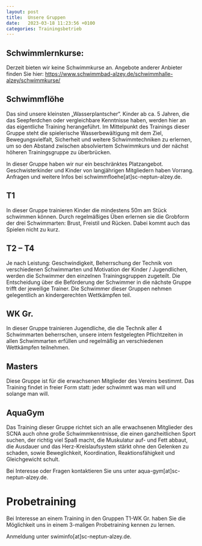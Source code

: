 ```yaml
---
layout: post
title:  Unsere Gruppen
date:   2023-03-18 11:23:56 +0100
categories: Trainingsbetrieb
---
```


## Schwimmlernkurse:

Derzeit bieten wir keine Schwimmkurse an. Angebote anderer Anbieter finden Sie hier: https://www.schwimmbad-alzey.de/schwimmhalle-alzey/schwimmkurse/

## Schwimmflöhe

Das sind unsere kleinsten „Wasserplantscher“. Kinder ab ca. 5 Jahren, die das Seepferdchen oder vergleichbare Kenntnisse haben, werden hier an das eigentliche Training herangeführt. Im Mittelpunkt des Trainings dieser Gruppe steht die spielerische Wasserbewältigung mit dem Ziel, Bewegungsvielfalt, Sicherheit und weitere Schwimmtechniken zu erlernen, um so den Abstand zwischen absolviertem Schwimmkurs und der nächst höheren Trainingsgruppe zu überbrücken.

In dieser Gruppe haben wir nur ein beschränktes Platzangebot. Geschwisterkinder und Kinder von langjährigen Mitgliedern haben Vorrang. Anfragen und weitere Infos bei schwimmfloehe[at]sc-neptun-alzey.de.

## T1

In dieser Gruppe trainieren Kinder die mindestens 50m am Stück schwimmen können. Durch regelmäßiges Üben erlernen sie die Grobform der drei Schwimmarten: Brust, Freistil und Rücken. Dabei kommt auch das Spielen nicht zu kurz.

## T2 – T4

Je nach Leistung: Geschwindigkeit, Beherrschung der Technik von verschiedenen Schwimmarten und Motivation der Kinder / Jugendlichen, werden die Schwimmer den einzelnen Trainingsgruppen zugeteilt. Die Entscheidung über die Beförderung der Schwimmer in die nächste Gruppe trifft der jeweilige Trainer. Die Schwimmer dieser Gruppen nehmen gelegentlich an kindergerechten Wettkämpfen teil.

## WK Gr.

In dieser Gruppe trainieren Jugendliche, die die Technik aller 4 Schwimmarten beherrschen, unsere intern festgelegten Pflichtzeiten in allen Schwimmarten erfüllen und regelmäßig an verschiedenen Wettkämpfen teilnehmen.

## Masters

Diese Gruppe ist für die erwachsenen Mitglieder des Vereins bestimmt. Das Training findet in freier Form statt: jeder schwimmt was man will und solange man will.

## AquaGym

Das Training dieser Gruppe richtet sich an alle erwachsenen Mitglieder des SCNA auch ohne große Schwimmkenntnisse, die einen ganzheitlichen Sport suchen, der richtig viel Spaß macht, die Muskulatur auf- und Fett abbaut, die Ausdauer und das Herz-Kreislaufsystem stärkt ohne den Gelenken zu schaden, sowie Beweglichkeit, Koordination, Reaktionsfähigkeit und Gleichgewicht schult.

Bei Interesse oder Fragen kontaktieren Sie uns unter aqua-gym[at]sc-neptun-alzey.de.

# Probetraining

Bei Interesse an einem Training in den Gruppen T1-WK Gr. haben Sie die Möglichkeit uns in einem 3-maligen Probetraining kennen zu lernen.

Anmeldung unter swiminfo[at]sc-neptun-alzey.de.